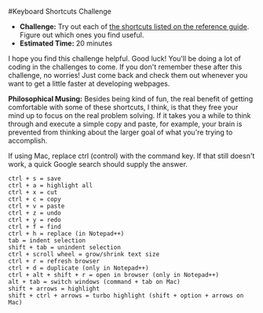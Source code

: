 #Keyboard Shortcuts Challenge

* **Challenge:** Try out each of [the shortcuts listed on the reference guide](https://github.com/christensenacademy/christensen-academy/blob/master/modules/html-basics/reference.md#useful-keyboard-shortcuts). Figure out which ones you find useful.
* **Estimated Time:** 20 minutes

I hope you find this challenge helpful. Good luck! You'll be doing a lot of coding in the challenges to come. If you don't remember these after this challenge, no worries! Just come back and check them out whenever you want to get a little faster at developing webpages.

**Philosophical Musing:** Besides being kind of fun, the real benefit of getting comfortable with some of these shortcuts, I think, is that they free your mind up to focus on the real problem solving. If it takes you a while to think through and execute a simple copy and paste, for example, your brain is prevented from thinking about the larger goal of what you're trying to accomplish.

If using Mac, replace ctrl (control) with the command key. If that still doesn't work, a quick Google search should supply the answer.
```
ctrl + s = save
ctrl + a = highlight all
ctrl + x = cut
ctrl + c = copy
ctrl + v = paste
ctrl + z = undo
ctrl + y = redo
ctrl + f = find
ctrl + h = replace (in Notepad++)
tab = indent selection
shift + tab = unindent selection
ctrl + scroll wheel = grow/shrink text size
ctrl + r = refresh browser
ctrl + d = duplicate (only in Notepad++)
ctrl + alt + shift + r = open in browser (only in Notepad++)
alt + tab = switch windows (command + tab on Mac)
shift + arrows = highlight
shift + ctrl + arrows = turbo highlight (shift + option + arrows on Mac)
```